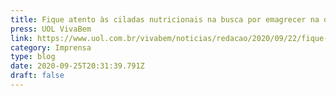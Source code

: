 ```yaml
---
title: Fique atento às ciladas nutricionais na busca por emagrecer na quarentena...
press: UOL VivaBem
link: https://www.uol.com.br/vivabem/noticias/redacao/2020/09/22/fique-atento-as-ciladas-nutricionais-na-busca-por-emagrecer-na-quarentena.htm
category: Imprensa
type: blog
date: 2020-09-25T20:31:39.791Z
draft: false
---
```

